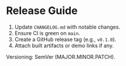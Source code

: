 # Release Guide

1. Update `CHANGELOG.md` with notable changes.
2. Ensure CI is green on `main`.
3. Create a GitHub release tag (e.g., `v0.1.0`).
4. Attach built artifacts or demo links if any.

Versioning: SemVer (MAJOR.MINOR.PATCH).
